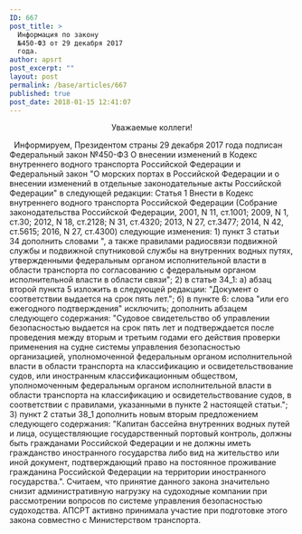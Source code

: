 ```yaml
---
ID: 667
post_title: >
  Информация по закону
  №450-ФЗ от 29 декабря 2017
  года.
author: apsrt
post_excerpt: ""
layout: post
permalink: /base/articles/667
published: true
post_date: 2018-01-15 12:41:07
---
```

<p style="text-align: center;">Уважаемые коллеги!</p>
&nbsp;
Информируем, Президентом страны 29 декабря 2017 года подписан Федеральный закон №450-ФЗ О внесении изменений в Кодекс внутреннего водного транспорта Российской Федерации и Федеральный закон "О морских портах в Российской Федерации и о внесении изменений в отдельные законодательные акты Российской Федерации" в следующей редакции:
Статья 1
Внести в Кодекс внутреннего водного транспорта Российской Федерации (Собрание законодательства Российской Федерации, 2001, N 11, ст.1001; 2009, N 1, ст.30; 2012, N 18, ст.2128; N 31, ст.4320; 2013, N 27, ст.3477; 2014, N 42, ст.5615; 2016, N 27, ст.4300) следующие изменения:
1) пункт 3 статьи 34 дополнить словами ", а также правилами радиосвязи подвижной службы и подвижной спутниковой службы на внутренних водных путях, утвержденными федеральным органом исполнительной власти в области транспорта по согласованию с федеральным органом исполнительной власти в области связи";
2) в статье 34_1:
а) абзац второй пункта 5 изложить в следующей редакции:
"Документ о соответствии выдается на срок пять лет.";
б) в пункте 6:
слова "или его ежегодного подтверждения" исключить;
дополнить абзацем следующего содержания:
"Судовое свидетельство об управлении безопасностью выдается на срок пять лет и подтверждается после проведения между вторым и третьим годами его действия проверки применения на судне системы управления безопасностью организацией, уполномоченной федеральным органом исполнительной власти в области транспорта на классификацию и освидетельствование судов, или иностранным классификационным обществом, уполномоченным федеральным органом исполнительной власти в области транспорта на классификацию и освидетельствование судов, в соответствии с правилами, указанными в пункте 2 настоящей статьи.";
3) пункт 2 статьи 38_1 дополнить новым вторым предложением следующего содержания: "Капитан бассейна внутренних водных путей и лица, осуществляющие государственный портовый контроль, должны быть гражданами Российской Федерации и не должны иметь гражданство иностранного государства либо вид на жительство или иной документ, подтверждающий право на постоянное проживание гражданина Российской Федерации на территории иностранного государства.".
Считаем, что принятие данного закона значительно снизит административную нагрузку на судоходные компании при рассмотрении вопросов по системе управления безопасностью судоходства. АПСРТ активно принимала участие при подготовке этого закона совместно с Министерством транспорта.
